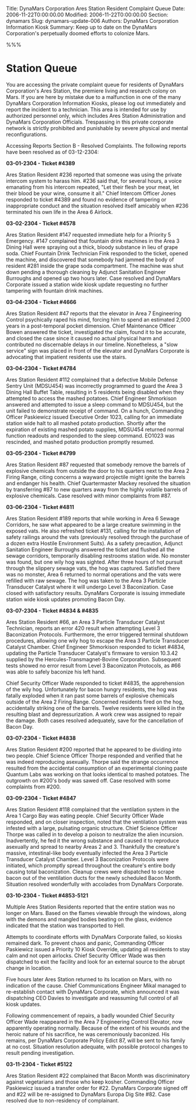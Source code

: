 Title: DynaMars Corporation Ares Station Resident Complaint Queue
Date: 2006-11-22T0:00:00.00
Modified: 2006-11-22T0:00:00.00
Section: dynamars
Slug: dynamars-update-006
Authors: DynaMars Corporation Information Kiosk
Summary: Keep up to date on the DynaMars Corporation's perpetually doomed efforts to colonize Mars.

%%%

# Station Queue

You are accessing the private complaint queue for residents of DynaMars Corporation's Ares Station, the premiere living and research colony on Mars. If you are here by mistake due to a malfunction in one of the many DynaMars Corporation Information Kiosks, please log out immediately and report the incident to a technician. This area is intended for use by authorized personnel only, which includes Ares Station Administration and DynaMars Corporation Officials. Trespassing in this private corporate network is strictly prohibited and punishable by severe physical and mental reconfigurations.

Accessing Reports Section B - Resolved Complaints. The following reports have been resolved as of 03-12-2304:

**03-01-2304 - Ticket #4389**

Ares Station Resident #236 reported that someone was using the private intercom system to harass him. #236 said that, for several hours, a voice emanating from his intercom repeated, "Let their flesh be your meat, let their blood be your wine, consume it all." Chief Intercom Officer Jones responded to ticket #4389 and found no evidence of tampering or inappropriate conduct and the situation resolved itself amicably when #236 terminated his own life in the Area 6 Airlock.

**03-02-2304 - Ticket #4578**

Ares Station Resident #147 requested immediate help for a Priority 5 Emergency. #147 complained that fountain drink machines in the Area 3 Dining Hall were spraying out a thick, bloody substance in lieu of grape soda. Chief Fountain Drink Technician Fink responded to the ticket, opened the machine, and discovered that somebody had jammed the body of resident #281 inside the grape soda compartment. The machine was shut down pending a thorough cleaning by Adjunct Sanitation Engineer Burroughs and opened up two hours later. Case resolved and DynaMars Corporate issued a station wide kiosk update requesting no further tampering with fountain drink machines.

**03-04-2304 - Ticket #4666**

Ares Station Resident #47 reports that the elevator in Area 7 Engineering Control psychically raped his mind, forcing him to spend an estimated 2,000 years in a post-temporal pocket dimension. Chief Maintenance Officer Bowen answered the ticket, investigated the claim, found it to be accurate, and closed the case since it caused no actual physical harm and contributed no discernable delays in our timeline. Nonetheless, a "slow service" sign was placed in front of the elevator and DynaMars Corporate is advocating that impatient residents use the stairs.

**03-04-2304 - Ticket #4784**

Ares Station Resident #112 complained that a defective Mobile Defense Sentry Unit (MDSU454) was incorrectly programmed to guard the Area 3 Dining Hall Buffet Table, resulting in 5 residents being disabled when they attempted to access the mashed potatoes. Chief Engineer Shmorkison answered and attempted to issue a sleep command to MDSU454, but the unit failed to demonstrate receipt of command. On a hunch, Commanding Officer Paskiewicz issued Executive Order 1023, calling for an immediate station wide halt to all mashed potato production. Shortly after the expiration of existing mashed potato supplies, MDSU454 returned normal function readouts and responded to the sleep command. EO1023 was rescinded, and mashed potato production promptly resumed.

**03-05-2304 - Ticket #4799**

Ares Station Resident #87 requested that somebody remove the barrels of explosive chemicals from outside the door to his quarters next to the Area 2 Firing Range, citing concerns a wayward projectile might ignite the barrels and endanger his health. Chief Quartermaster Mackey resolved the situation by transferring #87 to new quarters away from the highly volatile barrels of explosive chemicals. Case resolved with minor complaints from #87.

**03-06-2304 - Ticket #4811**

Ares Station Resident #189 reports that while working in Area 6 Sewage Corridors, he saw what appeared to be a large creature swimming in the exposed vats. He also refreshed ticket #131, calling for the installation of safety railings around the vats (previously resolved through the purchase of a dozen extra Hostile Environment Suits). As a safety precaution, Adjunct Sanitation Engineer Burroughs answered the ticket and flushed all the sewage corridors, temporarily disabling restrooms station wide. No monster was found, but one wily hog was sighted. After three hours of hot pursuit through the slippery sewage vats, the hog was captured. Satisfied there was no monster, Area 6 returned to normal operations and the vats were refilled with raw sewage. The hog was taken to the Area 3 Particle Transducer Catalyst where it will undergo Level 3 Baconization. Case closed with satisfactory results. DynaMars Corporate is issuing immediate station wide kiosk updates promoting Bacon Day.

**03-07-2304 - Ticket #4834 & #4835**

Ares Station Resident #66, an Area 3 Particle Transducer Catalyst Technician, reports an error 420 result when attempting Level 3 Baconization Protocols. Furthermore, the error triggered terminal shutdown procedures, allowing one wily hog to escape the Area 3 Particle Transducer Catalyst Chamber. Chief Engineer Shmorkison responded to ticket #4834, updating the Particle Transducer Catalyst's firmware to version 10.3.42 supplied by the Hercules-Transmagnet-Bovine Corporation. Subsequent tests showed no error result from Level 3 Baconizaton Protocols, as #66 was able to safely baconize his left hand.

Chief Security Officer Wade responded to ticket #4835, the apprehension of the wily hog. Unfortunately for bacon hungry residents, the hog was fatally exploded when it ran past some barrels of explosive chemicals outside of the Area 2 Firing Range. Concerned residents fired on the hog, accidentally striking one of the barrels. Twelve residents were killed in the resulting blast and depressurization. A work crew was assigned to repair the damage. Both cases resolved adequately, save for the cancellation of Bacon Day.

**03-07-2304 - Ticket #4838**

Ares Station Resident #200 reported that he appeared to be dividing into two people. Chief Science Officer Thorpe responded and verified that he was indeed reproducing asexually. Thorpe said the strange occurrence resulted from the accidental consumption of an experimental cloning paste Quantum Labs was working on that looks identical to mashed potatoes. The outgrowth on #200's body was sawed off. Case resolved with some complaints from #200.

**03-09-2304 - Ticket #4847**

Ares Station Resident #118 complained that the ventilation system in the Area 1 Cargo Bay was eating people. Chief Security Officer Wade responded, and on closer inspection, noted that the ventilation system was infested with a large, pulsating organic structure. Chief Science Officer Thorpe was called in to develop a poison to neutralize the alien incursion. Inadvertently, he fed it the wrong substance and caused it to reproduce asexually and spread to nearby Areas 2 and 3. Thankfully the creature's massive, intestinal-like body eventually infected the Area 3 Particle Transducer Catalyst Chamber. Level 3 Baconization Protocols were initiated, which promptly spread throughout the creature's entire body causing total baconization. Cleanup crews were dispatched to scrape bacon out of the ventilation ducts for the newly scheduled Bacon Month. Situation resolved wonderfully with accolades from DynaMars Corporate.

**03-10-2304 - Ticket #4853-5121**

Multiple Ares Station Residents reported that the entire station was no longer on Mars. Based on the flames viewable through the windows, along with the demons and mangled bodies beating on the glass, evidence indicated that the station was transported to Hell.

Attempts to coordinate efforts with DynaMars Corporate failed, so kiosks remained dark. To prevent chaos and panic, Commanding Officer Paskiewicz issued a Priority 10 Kiosk Override, updating all residents to stay calm and not open airlocks. Chief Security Officer Wade was then dispatched to exit the facility and look for an external source to the abrupt change in location.

Five hours later Ares Station returned to its location on Mars, with no indication of the cause. Chief Communications Engineer Mikal managed to re-establish contact with DynaMars Corporate, which announced it was dispatching CEO Davies to investigate and reassuming full control of all kiosk updates.

Following commencement of repairs, a badly wounded Chief Security Officer Wade reappeared in the Area 7 Engineering Control Elevator, now apparently operating normally. Because of the extent of his wounds and the heroic nature of his sacrifice, he was ceremoniously baconized. His remains, per DynaMars Corporate Policy Edict 87, will be sent to his family at no cost. Situation resolution adequate, with possible protocol changes to result pending investigation.

**03-11-2304 - Ticket #5122**

Ares Station Resident #22 complained that Bacon Month was discriminatory against vegetarians and those who keep kosher. Commanding Officer Paskiewicz issued a transfer order for #22. DynaMars Corporate signed off and #22 will be re-assigned to DynaMars Europa Dig Site #82. Case resolved due to non-residency of complainant.
